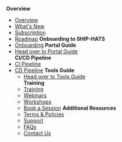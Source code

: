 **Overview**
  - [Overview](ship-hats-overview)
  - [What's New](whats-new)
  - [Subscription](subscription)
  - [Roadmap](roadmap)
**Onboarding to SHIP-HATS**  
  - [Onboarding](onboarding-to-ship-hats) 
**Portal Guide**
  - [Head over to Portal Guide](https://docs.developer.tech.gov.sg/docs/ship-hats-portal-guide/#/ship-hats-portal-overview)  
**CI/CD Pipeline**
- [CI Pipeline](ci-pipeline)  
- [CD Pipeline](cd-pipeline) 
**Tools Guide**
  - [Head over to Tools Guide](https://docs.developer.tech.gov.sg/docs/ship-hats-tools-guide/#/tools-overview)  
**Training**
  - [Training](training)
  - [Webinars](webinars)
  - [Workshops](workshops)
  - [Book a Session](book-a-session)
**Additional Resources**
  - [Terms & Policies](terms-and-policies)
  - [Support](support)
  - [FAQs](faqs)
  - [Contact Us](contact-us)
<!--  
  - [Document History](document-history) 
  - [Snippet Sample](snippets/snippet-sample)
  - [Another one](snippets/_snippet-sample)
  -->